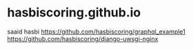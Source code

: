 # hasbiscoring.github.io
saaid hasbi
https://github.com/hasbiscoring/graphql_example1
https://github.com/hasbiscoring/django-uwsgi-nginx

